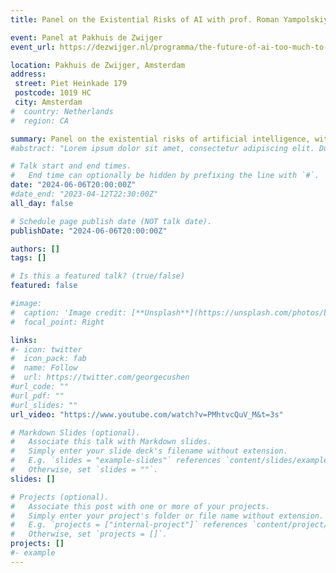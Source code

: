 ```yaml
---
title: Panel on the Existential Risks of AI with prof. Roman Yampolskiy

event: Panel at Pakhuis de Zwijger
event_url: https://dezwijger.nl/programma/the-future-of-ai-too-much-to-handle

location: Pakhuis de Zwijger, Amsterdam
address:
 street: Piet Heinkade 179
 postcode: 1019 HC
 city: Amsterdam
#  country: Netherlands
#  region: CA

summary: Panel on the existential risks of artificial intelligence, with Roman Yampolskiy, Simon Friederich, Jesse Six Dijkstra, Queeny Rajkowski, Marieke Koekkoek, Lisa Gotoh and Tim Bakker.
#abstract: "Lorem ipsum dolor sit amet, consectetur adipiscing elit. Duis posuere tellusac convallis placerat. Proin tincidunt magna sed ex sollicitudin condimentum. Sed ac faucibus dolor, scelerisque sollicitudin nisi. Cras purus urna, suscipit quis sapien eu, pulvinar tempor diam."

# Talk start and end times.
#   End time can optionally be hidden by prefixing the line with `#`.
date: "2024-06-06T20:00:00Z"
#date_end: "2023-04-12T22:30:00Z"
all_day: false

# Schedule page publish date (NOT talk date).
publishDate: "2024-06-06T20:00:00Z"

authors: []
tags: []

# Is this a featured talk? (true/false)
featured: false

#image:
#  caption: 'Image credit: [**Unsplash**](https://unsplash.com/photos/bzdhc5b3Bxs)'
#  focal_point: Right

links: 
#- icon: twitter
#  icon_pack: fab
#  name: Follow
#  url: https://twitter.com/georgecushen
#url_code: ""
#url_pdf: ""
#url_slides: ""
url_video: "https://www.youtube.com/watch?v=PMhtvcQuV_M&t=3s"

# Markdown Slides (optional).
#   Associate this talk with Markdown slides.
#   Simply enter your slide deck's filename without extension.
#   E.g. `slides = "example-slides"` references `content/slides/example-slides.md`.
#   Otherwise, set `slides = ""`.
slides: []

# Projects (optional).
#   Associate this post with one or more of your projects.
#   Simply enter your project's folder or file name without extension.
#   E.g. `projects = ["internal-project"]` references `content/project/deep-learning/index.md`.
#   Otherwise, set `projects = []`.
projects: []
#- example
---
```

